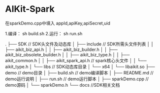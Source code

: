 # AIKit-Spark
在sparkDemo.cpp中填入 appId,apiKey,apiSecret,uid

1.编译：
    sh build.sh
2.运行：
    sh run.sh

.
├── SDK                         // SDK头文件及动态库
│   ├── include                 // SDK所需头文件列表
│   │   ├── aikit_biz_api.h
│   │   ├── aikit_biz_builder.h
│   │   ├── aikit_biz_obsolete_builder.h
│   │   ├── aikit_biz_type.h
│   │   ├── aikit_common.h
│   │   ├── aikit_spark_api.h   // spark核心头文件
│   │   └── aikit_type.h
│   └── libs                    // SDK动态库目录
│       └── x64
│           └── libaikit.so
├── demo                        // demo目录
│   ├── build.sh                // demo编译脚本
│   ├── README.md          // demo运行说明
│   ├── run.sh                  // demo运行脚本
│   ├── sparkDemo.cpp           // demo源码
│   └── sparkDemo.h
└── docs                        //SDK相关文档